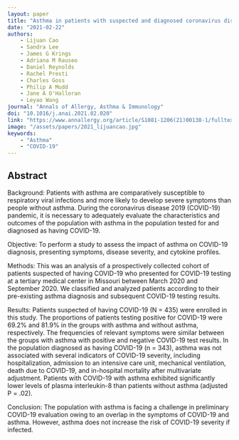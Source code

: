 ```yaml
---
layout: paper
title: "Asthma in patients with suspected and diagnosed coronavirus disease 2019"
date: "2021-02-22"
authors: 
    - Lijuan Cao
    - Sandra Lee
    - James G Krings
    - Adriana M Rauseo
    - Daniel Reynolds
    - Rachel Presti
    - Charles Goss
    - Philip A Mudd
    - Jane A O'Halloran
    - Leyao Wang
journal: "Annals of Allergy, Asthma & Immunology"
doi: "10.1016/j.anai.2021.02.020"
link: "https://www.annallergy.org/article/S1081-1206(21)00138-1/fulltext"
image: "/assets/papers/2021_lijuancao.jpg"
keywords:
    - "Asthma"
    - "COVID-19"
---
```



## Abstract

Background: Patients with asthma are comparatively susceptible to respiratory viral infections and more likely to develop severe symptoms than people without asthma. During the coronavirus disease 2019 (COVID-19) pandemic, it is necessary to adequately evaluate the characteristics and outcomes of the population with asthma in the population tested for and diagnosed as having COVID-19.

Objective: To perform a study to assess the impact of asthma on COVID-19 diagnosis, presenting symptoms, disease severity, and cytokine profiles.

Methods: This was an analysis of a prospectively collected cohort of patients suspected of having COVID-19 who presented for COVID-19 testing at a tertiary medical center in Missouri between March 2020 and September 2020. We classified and analyzed patients according to their pre-existing asthma diagnosis and subsequent COVID-19 testing results.

Results: Patients suspected of having COVID-19 (N = 435) were enrolled in this study. The proportions of patients testing positive for COVID-19 were 69.2% and 81.9% in the groups with asthma and without asthma, respectively. The frequencies of relevant symptoms were similar between the groups with asthma with positive and negative COVID-19 test results. In the population diagnosed as having COVID-19 (n = 343), asthma was not associated with several indicators of COVID-19 severity, including hospitalization, admission to an intensive care unit, mechanical ventilation, death due to COVID-19, and in-hospital mortality after multivariate adjustment. Patients with COVID-19 with asthma exhibited significantly lower levels of plasma interleukin-8 than patients without asthma (adjusted P = .02).

Conclusion: The population with asthma is facing a challenge in preliminary COVID-19 evaluation owing to an overlap in the symptoms of COVID-19 and asthma. However, asthma does not increase the risk of COVID-19 severity if infected.
